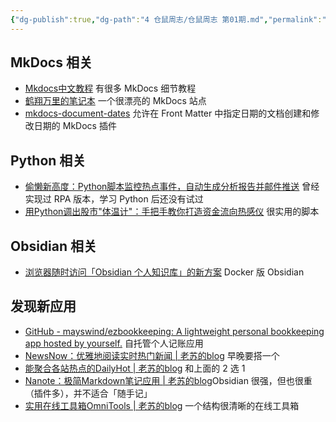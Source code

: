 ```yaml
---
{"dg-publish":true,"dg-path":"4 仓鼠周志/仓鼠周志 第01期.md","permalink":"/4 仓鼠周志/仓鼠周志 第01期/","created":"2025-05-04","updated":"2025-05-04"}
---
```



## MkDocs 相关

- [Mkdocs中文教程](https://wcowin.work/Mkdocs-Wcowin/) 有很多 MkDocs 细节教程
- [鹤翔万里的笔记本](https://note.tonycrane.cc/) 一个很漂亮的 MkDocs 站点
- [mkdocs-document-dates](https://github.com/jaywhj/mkdocs-document-dates) 允许在 Front Matter 中指定日期的文档创建和修改日期的 MkDocs 插件

## Python 相关

- [偷懒新高度：Python脚本监控热点事件，自动生成分析报告并邮件推送](https://mp.weixin.qq.com/s/tXe9VzuOYYUnuTAo89bxRQ) 曾经实现过 RPA 版本，学习 Python 后还没有试过
- [用Python调出股市"体温计"：手把手教你打造资金流向热感仪](https://mp.weixin.qq.com/s/fNzazj4IxgJ-CNQSUaTQCg) 很实用的脚本

## Obsidian 相关

- [浏览器随时访问「Obsidian 个人知识库」的新方案](https://mp.weixin.qq.com/s/VECma6U5XE8YKWObov4QsQ) Docker 版 Obsidian

## 发现新应用

- [GitHub - mayswind/ezbookkeeping: A lightweight personal bookkeeping app hosted by yourself.](https://github.com/mayswind/ezbookkeeping) 自托管个人记账应用
- [NewsNow：优雅地阅读实时热门新闻 \| 老苏的blog](https://laosu.tech/2025/04/21/NewsNow%EF%BC%9A%E4%BC%98%E9%9B%85%E5%9C%B0%E9%98%85%E8%AF%BB%E5%AE%9E%E6%97%B6%E7%83%AD%E9%97%A8%E6%96%B0%E9%97%BB/) 早晚要搭一个
- [能聚合各站热点的DailyHot \| 老苏的blog](https://laosu.tech/2024/05/10/%E8%83%BD%E8%81%9A%E5%90%88%E5%90%84%E7%AB%99%E7%83%AD%E7%82%B9%E7%9A%84DailyHot) 和上面的 2 选 1
- [Nanote：极简Markdown笔记应用 \| 老苏的blog](https://laosu.tech/2025/04/30/Nanote%EF%BC%9A%E6%9E%81%E7%AE%80Markdown%E7%AC%94%E8%AE%B0%E5%BA%94%E7%94%A8/)Obsidian 很强，但也很重（插件多），并不适合「随手记」
- [实用在线工具箱OmniTools \| 老苏的blog](https://laosu.tech/2025/05/03/%E5%AE%9E%E7%94%A8%E5%9C%A8%E7%BA%BF%E5%B7%A5%E5%85%B7%E7%AE%B1OmniTools/) 一个结构很清晰的在线工具箱

